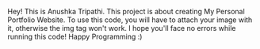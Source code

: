 Hey! This is Anushka Tripathi.
This project is about creating My Personal Portfolio Website.
To use this code, you will have to attach your image with it, otherwise the img tag won't work.
I hope you'll face no errors while running this code!
Happy Programming :)
